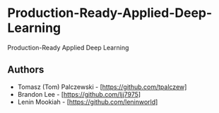 # Production-Ready-Applied-Deep-Learning
Production-Ready Applied Deep Learning

## Authors 
* Tomasz (Tom) Palczewski - [https://github.com/tpalczew]
* Brandon Lee - [https://github.com/ljj7975]
* Lenin Mookiah - [https://github.com/leninworld]

